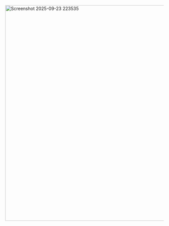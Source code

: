 <img width="1209" height="684" alt="Screenshot 2025-09-23 223535" src="https://github.com/user-attachments/assets/cb7be8af-57a2-40e7-9bf3-21bb42167c12" />
